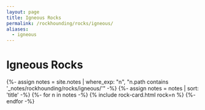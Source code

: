 ```yaml
---
layout: page
title: Igneous Rocks
permalink: /rockhounding/rocks/igneous/
aliases:
  - igneous
---
```


<h1>Igneous Rocks</h1>

<div class="rock-card-grid">
  {%- assign notes = site.notes | where_exp: "n", "n.path contains '_notes/rockhounding/rocks/igneous/'" -%}
  {%- assign notes = notes | sort: 'title' -%}
  {%- for n in notes -%}
    {% include rock-card.html rock=n %}
  {%- endfor -%}
</div>
